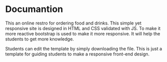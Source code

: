 # Documantion 

This an online restro for ordering food and drinks. This simple yet responsive site is designed in HTML and CSS validated with JS. To make it more reactive bootstrap is used to make it more responsive. It will help the students to get more knowledge.

Students can edit the template by simply downloading the file. This is just a template for guiding students to make a responsive front-end design.
